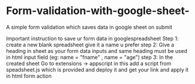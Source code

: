# Form-validation-with-google-sheet-
A simple form validation which saves data in google sheet on submit 

Important instruction to save ur form data in googlespreadsheet
Step 1: create a new blank spreadsheet give it a name u prefer
step 2: Give a heading in sheet as your form data inputs and same heading must be used in html input field (eg: name = "fname" , name = "age")
step 3: In the created sheet Go to extensions -> appscript in this add a script from speadsheet.js which is provided and deploy it and get your link and apply it in html form action
